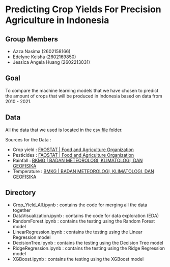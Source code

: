 # Predicting Crop Yields For Precision Agriculture in Indonesia

## Group Members

- Azza Nasima	(2602158166)
- Edelyne Keisha (2602169850)
- Jessica Angela Huang (2602213031)

## Goal

To compare the machine learning models that we have chosen to predict the amount of crops that will be produced in Indonesia based on data from 2010 - 2021.

## Data
All the data that we used is located in the [csv file](https://github.com/edeliciouso/Predicting-Crop-Yields/tree/1ec1d58b85377390a8dffb3491bec025482edcbf/csv%20file) folder.

Sources for the Data :
- Crop yield : [FAOSTAT | Food and Agriculture Organization](https://www.fao.org/faostat/en/#data/QCL)
- Pesticides : [FAOSTAT | Food and Agriculture Organization](https://www.fao.org/faostat/en/#data/RP)
- Rainfall : [BKMG | BADAN METEOROLOGI, KLIMATOLOGI, DAN GEOFISIKA](https://jakarta.bps.go.id/indicator/151/373/2/curah-hujan-di-stasiun-kemayoran-menurut-bulan.html)
- Temperature : [BMKG | BADAN METEOROLOGI, KLIMATOLOGI, DAN GEOFISIKA](https://www.bmkg.go.id/iklim/?p=ekstrem-perubahan-iklim)

## Directory

- Crop_Yield_All.ipynb : contains the code for merging all the data together
- DataVisualization.ipynb : contains the code for data exploration (EDA)
- RandomForest.ipynb : contains the testing using the Random Forest model
- LinearRegression.ipynb : contains the testing using the Linear Regression model
- DecisionTree.ipynb : contains the testing using the Decision Tree model
- RidgeRegression.ipynb : contains the testing using the Ridge Regression model
- XGBoost.ipynb : contains the testing using the XGBoost model
